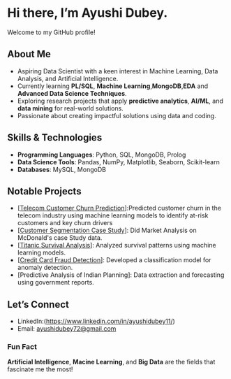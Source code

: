#  Hi there, I’m Ayushi Dubey.

Welcome to my GitHub profile!  

## About Me  
- Aspiring Data Scientist with a keen interest in Machine Learning, Data Analysis, and Artificial Intelligence.  
- Currently learning **PL/SQL**, **Machine Learning**,**MongoDB**,**EDA** and **Advanced Data Science Techniques**.  
- Exploring research projects that apply **predictive analytics**, **AI/ML**, and **data mining** for real-world solutions.  
- Passionate about creating impactful solutions using data and coding.  

##  Skills & Technologies  
- **Programming Languages**: Python, SQL, MongoDB,  Prolog  
- **Data Science Tools**: Pandas, NumPy, Matplotlib, Seaborn, Scikit-learn  
- **Databases**: MySQL, MongoDB

##  Notable Projects  
- [[Telecom Customer Churn Prediction](https://github.com/AyushiDubey22/Telecom-Customer-Churn-Prediction-/tree/main)]:Predicted customer churn in the telecom industry using machine learning models to identify at-risk customers and key churn drivers
- [[Customer Segmentation Case Study](https://github.com/AyushiDubey22/McDonalds-Case-Study/tree/main)]: Did Market Analysis on McDonald's case Study data. 
- [[Titanic Survival Analysis](https://github.com/AyushiDubey22/Titanic-Survival-Analysis/blob/main/Untitled5.ipynb)]: Analyzed survival patterns using machine learning models.  
- [[Credit Card Fraud Detection](https://github.com/AyushiDubey22/Credit-card-)]: Developed a classification model for anomaly detection.  
- [Predictive Analysis of Indian Planning]: Data extraction and forecasting using government reports.


##  Let’s Connect  
- LinkedIn:(https://www.linkedin.com/in/ayushidubey11/)
- Email: ayushidubey72@gmail.com
  
###  Fun Fact  
**Artificial Intelligence**, **Macine Learning**, and **Big Data** are the fields that fascinate me the most!  

